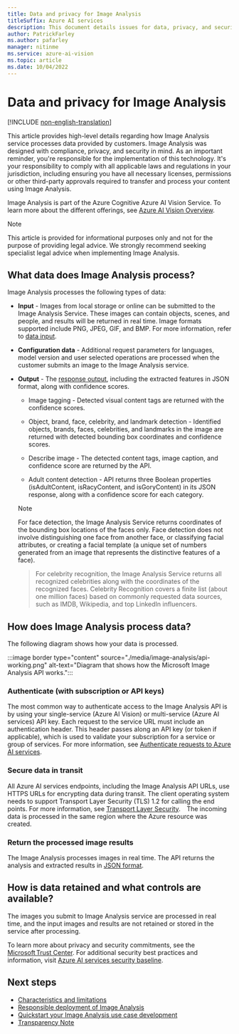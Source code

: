 ```yaml
---
title: Data and privacy for Image Analysis
titleSuffix: Azure AI services
description: This document details issues for data, privacy, and security for Image Analysis.
author: PatrickFarley
ms.author: pafarley
manager: nitinme
ms.service: azure-ai-vision
ms.topic: article
ms.date: 10/04/2022
---
```


# Data and privacy for Image Analysis 

[!INCLUDE [non-english-translation](/azure/ai-foundry/responsible-ai/includes/non-english-translation)]


This article provides high-level details regarding how Image Analysis service processes data provided by customers. Image Analysis was designed with compliance, privacy, and security in mind. As an important reminder, you're responsible for the implementation of this technology. It's your responsibility to comply with all applicable laws and regulations in your jurisdiction, including ensuring you have all necessary licenses, permissions or other third-party approvals required to transfer and process your content using Image Analysis.

Image Analysis is part of the Azure Cognitive Azure AI Vision Service. To learn more about the different offerings, see [Azure AI Vision Overview](/azure/ai-services/computer-vision/overview).


> [!NOTE]
> This article is provided for informational purposes only and not for the purpose of providing legal advice. We strongly recommend seeking specialist legal advice when implementing Image Analysis.


## What data does Image Analysis process? 

Image Analysis processes the following types of data: 
* **Input** - Images from local storage or online can be submitted to the Image Analysis Service. These images can contain objects, scenes, and people, and results will be returned in real time. Image formats supported include PNG, JPEG, GIF, and BMP. For more information, refer to [data input](/azure/ai-services/computer-vision/overview-image-analysis#image-requirements). 

* **Configuration data** - Additional request parameters for languages, model version and user selected operations are processed when the customer submits an image to the Image Analysis service. 
* **Output** - The [response output](/azure/ai-services/computer-vision/overview-image-analysis), including the extracted features in JSON format, along with confidence scores.
    * Image tagging - Detected visual content tags are returned with the confidence scores. 

    * Object, brand, face, celebrity, and landmark detection - Identified objects, brands, faces, celebrities, and landmarks in the image are returned with detected bounding box coordinates and confidence scores. 

    * Describe image - The detected content tags, image caption, and confidence score are returned by the API.

    * Adult content detection - API returns three Boolean properties (isAdultContent, isRacyContent, and isGoryContent) in its JSON response, along with a confidence score for each category.


   > [!NOTE]
   > For face detection, the Image Analysis Service returns coordinates of the bounding box locations of the faces only. Face detection does not involve distinguishing one face from another face, or classifying facial attributes, or creating a facial template (a unique set of numbers generated from an image that represents the distinctive features of a face). 

   > For celebrity recognition, the Image Analysis Service returns all recognized celebrities along with the coordinates of the recognized faces. Celebrity Recognition covers a finite list (about one million faces) based on commonly requested data sources, such as IMDB, Wikipedia, and top LinkedIn influencers. 


## How does Image Analysis process data? 

The following diagram shows how your data is processed.   

:::image border type="content" source="./media/image-analysis/api-working.png" alt-text="Diagram that shows how the Microsoft Image Analysis API works.":::

### Authenticate (with subscription or API keys)

The most common way to authenticate access to the Image Analysis API is by using your single-service (Azure AI Vision) or multi-service (Azure AI services) API key. Each request to the service URL must include an authentication header. This header passes along an API key (or token if applicable), which is used to validate your subscription for a service or group of services. For more information, see [Authenticate requests to Azure AI services](/azure/ai-services/authentication?tabs=powershell).

### Secure data in transit

All Azure AI services endpoints, including the Image Analysis API URLs, use HTTPS URLs for encrypting data during transit. The client operating system needs to support Transport Layer Security (TLS) 1.2 for calling the end points. For more information, see [Transport Layer Security](/azure/ai-services/security-features?tabs=command-line%2Ccsharp#transport-layer-security-tls). The incoming data is processed in the same region where the Azure resource was created. 

### Return the processed image results

The Image Analysis processes images in real time. The API returns the analysis and extracted results in [JSON format](/azure/ai-services/computer-vision/overview-image-analysis).


## How is data retained and what controls are available? 

The images you submit to Image Analysis service are processed in real time, and the input images and results are not retained or stored in the service after processing.  

To learn more about privacy and security commitments, see the [Microsoft Trust Center](https://www.microsoft.com/trust-center).
For additional security best practices and information, visit [Azure AI services security baseline](/azure/ai-services/security-features).


## Next steps

* [Characteristics and limitations](/azure/ai-foundry/responsible-ai/computer-vision/imageanalysis-characteristics-and-limitations)
* [Responsible deployment of Image Analysis](/azure/ai-foundry/responsible-ai/computer-vision/imageanalysis-guidance-for-integration)
* [Quickstart your Image Analysis use case development](/azure/ai-services/computer-vision/quickstarts-sdk/image-analysis-client-library)
* [Transparency Note](/azure/ai-foundry/responsible-ai/computer-vision/imageanalysis-transparency-note)
